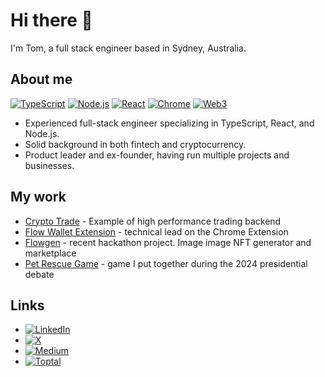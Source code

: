 # Hi there 👋

I'm Tom, a full stack engineer based in Sydney, Australia.

## About me

<a href="https://www.typescriptlang.org/" target="_blank"><img src="https://img.shields.io/badge/typescript-%23007ACC.svg?style=flat&logo=typescript&logoColor=white" alt="TypeScript"></a> <a href="https://nodejs.org/" target="_blank"><img src="https://img.shields.io/badge/node.js-339933?style=flat&logo=nodedotjs&logoColor=white" alt="Node.js"></a> <a href="https://react.dev/" target="_blank"><img src="https://img.shields.io/badge/react-%2320232a.svg?style=flat&logo=react&logoColor=%2361DAFB" alt="React"></a> <a href="https://developer.chrome.com/docs/extensions" target="_blank"><img src="https://img.shields.io/badge/Chrome-4285F4?style=flat&logo=google-chrome&logoColor=white" alt="Chrome"></a> <a href="https://ethereum.org/en/web3/" target="_blank"><img src="https://img.shields.io/badge/web3-%235B5194.svg?style=flat&logo=web3dotjs&logoColor=white" alt="Web3"></a>

- Experienced full-stack engineer specializing in TypeScript, React, and Node.js.
- Solid background in both fintech and cryptocurrency.
- Product leader and ex-founder, having run multiple projects and businesses.

## My work

- [Crypto Trade](https://github.com/tombeckenham/crypto-trade) - Example of high performance trading backend
- [Flow Wallet Extension](https://github.com/onflow/FRW-Extension) - technical lead on the Chrome Extension
- [Flowgen](https://github.com/onflow/flowgen) - recent hackathon project. Image image NFT generator and marketplace
- [Pet Rescue Game](https://github.com/tombeckenham/pet-rescue-game) - game I put together during the 2024 presidential debate

## Links

- <a href="https://www.linkedin.com/in/tombeckenham/" target="_blank"><img src="https://img.shields.io/badge/linkedin-%230077B5.svg?style=flat&logo=linkedin&logoColor=white" alt="LinkedIn"></a>
- <a href="https://x.com/tombeckenham" target="_blank"><img src="https://img.shields.io/badge/X-000000?style=flat&logo=x&logoColor=white" alt="X"></a>
- <a href="https://medium.com/@tombeckenham" target="_blank"><img src="https://img.shields.io/badge/Medium-12100E?style=flat&logo=medium&logoColor=white" alt="Medium"></a>
- <a href="https://www.toptal.com/resume/tom-beckenham" target="_blank"><img src="https://img.shields.io/badge/toptal-toptal?style=flat-square&logo=toptal&logoColor=white&labelColor=0f256e&color=0f256e" alt="Toptal"></a>
